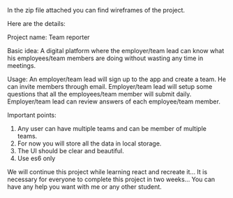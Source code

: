 
In the zip file attached you can find wireframes of the project.

Here are the details:

Project name: Team reporter

Basic idea: A digital platform where the employer/team lead can know what his employees/team members are doing without wasting any time in meetings.

Usage: An employer/team lead will sign up to the app and create a team. He can invite members through email. Employer/team lead will setup some questions that all the employees/team member will submit daily. Employer/team lead can review answers of each employee/team member.

Important points:

1. Any user can have multiple teams and can be member of multiple teams.
1. For now you will store all the data in local storage.
1. The UI should be clear and beautiful.
1. Use es6 only

We will continue this project while learning react and recreate it...
It is necessary for everyone to complete this project in two weeks... You can have any help you want with me or any other student.
